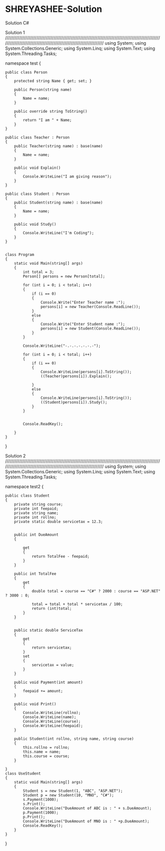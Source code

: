 # SHREYASHEE-Solution
Solution C#

Solution 1
//////////////////////////////////////////////////////////////////////////////////////////////////////////////////////////////////////////////////////////////////
using System;
using System.Collections.Generic;
using System.Linq;
using System.Text;
using System.Threading.Tasks;

namespace test
{

    public class Person
    {
        protected string Name { get; set; }

        public Person(string name)
        {
            Name = name;
        }

        public override string ToString()
        {
            return "I am " + Name;
        }
    }

    public class Teacher : Person
    {
        public Teacher(string name) : base(name)
        {
            Name = name;
        }

        public void Explain()
        {
            Console.WriteLine("I am giving reason");
        }
    }

    public class Student : Person
    {
        public Student(string name) : base(name)
        {
            Name = name;
        }

        public void Study()
        {
            Console.WriteLine("I'm Coding");
        }
    }


    class Program
    {
        static void Main(string[] args)
        {
            int total = 3;
            Person[] persons = new Person[total];

            for (int i = 0; i < total; i++)
            {
                if (i == 0)
                {
                    Console.Write("Enter Teacher name :");
                    persons[i] = new Teacher(Console.ReadLine());
                }
                else
                {
                    Console.Write("Enter Student name :");
                    persons[i] = new Student(Console.ReadLine());
                }
            }

            Console.WriteLine("-.-.-.-.-.-.-");

            for (int i = 0; i < total; i++)
            {
                if (i == 0)
                {
                    Console.WriteLine(persons[i].ToString());
                    ((Teacher)persons[i]).Explain();

                }
                else
                {
                    Console.WriteLine(persons[i].ToString());
                    ((Student)persons[i]).Study();
                }
            }


            Console.ReadKey();

        }
    }
}




Solution 2
//////////////////////////////////////////////////////////////////////////////////////////////////////////////////////////////////////////////////////////////////
using System;
using System.Collections.Generic;
using System.Linq;
using System.Text;
using System.Threading.Tasks;


namespace test2
{

    public class Student
    {
        private string course;
        private int feepaid;
        private string name;
        private int rollno;
        private static double servicetax = 12.3;


        public int DueAmount
        {

            get
            {
                return TotalFee - feepaid;
            }
        }

        public int TotalFee
        {
            get
            {
                double total = course == "C#" ? 2000 : course == "ASP.NET" ? 3000 : 0;

                total = total + total * servicetax / 100;
                return (int)total;
            }
        }


        public static double ServiceTax
        {
            get
            {
                return servicetax;
            }
            set
            {
                servicetax = value;
            }
        }

        public void Payment(int amount)
        {
            feepaid += amount;
        }

        public void Print()
        {
            Console.WriteLine(rollno);
            Console.WriteLine(name);
            Console.WriteLine(course);
            Console.WriteLine(feepaid);
        }

        public Student(int rollno, string name, string course)
        {
            this.rollno = rollno;
            this.name = name;
            this.course = course;
        }

    }
    class UseStudent
    {
        static void Main(string[] args)
        {
            Student s = new Student(1, "ABC", "ASP.NET");
            Student p = new Student(10, "MNO", "C#");
            s.Payment(1000);
            s.Print();
            Console.WriteLine("DueAmount of ABC is : " + s.DueAmount);
            p.Payment(1000);
            p.Print();
            Console.WriteLine("DueAmount of MNO is : " +p.DueAmount);
            Console.ReadKey();
        }
    }
}

